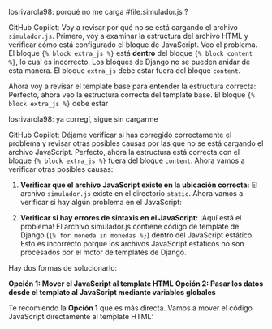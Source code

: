 losrivarola98: porqué no me carga #file:simulador.js ?

GitHub Copilot: Voy a revisar por qué no se está cargando el archivo `simulador.js`. Primero, voy a examinar la estructura del archivo HTML y verificar cómo está configurado el bloque de JavaScript. Veo el problema. El bloque `{% block extra_js %}` está **dentro** del bloque `{% block content %}`, lo cual es incorrecto. Los bloques de Django no se pueden anidar de esta manera. El bloque `extra_js` debe estar fuera del bloque `content`.

Ahora voy a revisar el template base para entender la estructura correcta: Perfecto, ahora veo la estructura correcta del template base. El bloque `{% block extra_js %}` debe estar 

losrivarola98: ya corregí, sigue sin cargarme

GitHub Copilot: Déjame verificar si has corregido correctamente el problema y revisar otras posibles causas por las que no se está cargando el archivo JavaScript. Perfecto, ahora la estructura está correcta con el bloque `{% block extra_js %}` fuera del bloque `content`. Ahora vamos a verificar otras posibles causas:

1. **Verificar que el archivo JavaScript existe en la ubicación correcta:** El archivo `simulador.js` existe en el directorio `static`. Ahora vamos a verificar si hay algún problema en el JavaScript:

2. **Verificar si hay errores de sintaxis en el JavaScript:** ¡Aquí está el problema! El archivo simulador.js contiene código de template de Django (`{% for moneda in monedas %}`) dentro del JavaScript estático. Esto es incorrecto porque los archivos JavaScript estáticos no son procesados por el motor de templates de Django.

Hay dos formas de solucionarlo:

**Opción 1: Mover el JavaScript al template HTML**
**Opción 2: Pasar los datos desde el template al JavaScript mediante variables globales**

Te recomiendo la **Opción 1** que es más directa. Vamos a mover el código JavaScript directamente al template HTML: 